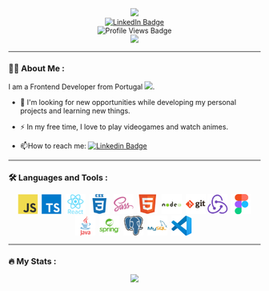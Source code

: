 <div id="header" align="center">
  <img src="https://media.giphy.com/media/vLlpbDafjgHystuJ0a/giphy.gif" width="100"/>
  
  <div id="badges">
    <a href="https://www.linkedin.com/in/gon-vieira/" >
      <img src="https://img.shields.io/badge/LinkedIn-blue?style=for-the-badge&logo=linkedin&logoColor=white" alt="LinkedIn Badge"/>
    </a>
  </div>
  
  <div id="profile-views">
    <img src="https://komarev.com/ghpvc/?username=GonVieira" alt="Profile Views Badge"/>
  </div>
</div>

<div align="center">
  <img src="https://media.giphy.com/media/xTiIzJSKB4l7xTouE8/giphy.gif" width="300" heigth="600"/>
</div>

---

### 👨‍💻 About Me :

I am a Frontend Developer from Portugal <img src="https://media.giphy.com/media/WUlplcMpOCEmTGBtBW/giphy.gif" width="30">. 

- :telescope: I'm looking for new opportunities while developing my personal projects and learning new things.

- :zap: In my free time, I love to play videogames and watch animes.

- :mailbox:How to reach me: [![Linkedin Badge](https://img.shields.io/badge/-linkedin-blue?style=flat&logo=Linkedin&logoColor=white)](https://www.linkedin.com/in/gon-vieira/)

---

### :hammer_and_wrench: Languages and Tools :

<div align="center">
   <img src="https://github.com/devicons/devicon/blob/master/icons/javascript/javascript-original.svg" title="JavaScript" alt="JavaScript" width="40" height="40"/>&nbsp;
  <img src="https://github.com/devicons/devicon/blob/master/icons/typescript/typescript-original.svg" title="TypeSCript" alt="Typescript" width="40" height="40"/>&nbsp;
  <img src="https://github.com/devicons/devicon/blob/master/icons/react/react-original-wordmark.svg" title="React" alt="React" width="40" height="40"/>&nbsp;
  <img src="https://github.com/devicons/devicon/blob/master/icons/css3/css3-plain-wordmark.svg"  title="CSS3" alt="CSS" width="40" height="40"/>&nbsp;
  <img src="https://github.com/devicons/devicon/blob/master/icons/sass/sass-original.svg" title="SASS" alt"SASS" width="40" height="40"/>&nbsp;
  <img src="https://github.com/devicons/devicon/blob/master/icons/html5/html5-original.svg" title="HTML5" alt="HTML" width="40" height="40"/>&nbsp;
  <img src="https://github.com/devicons/devicon/blob/master/icons/nodejs/nodejs-original-wordmark.svg" title="NodeJS" alt="NodeJS" width="40" height="40"/>&nbsp;
  <img src="https://github.com/devicons/devicon/blob/master/icons/git/git-original-wordmark.svg" title="Git" alt="Git" width="40" height="40"/>
  <img src="https://github.com/devicons/devicon/blob/master/icons/redux/redux-original.svg" title="Redux" alt="Redux " width="40" height="40"/>&nbsp;
  <img src="https://github.com/devicons/devicon/blob/master/icons/figma/figma-original.svg" title="Figma" alt="Figma" width="40" height="40"/>
  <img src="https://github.com/devicons/devicon/blob/master/icons/java/java-original-wordmark.svg" title="Java" alt="Java" width="40" height="40"/>&nbsp;
  <img src="https://github.com/devicons/devicon/blob/master/icons/spring/spring-original-wordmark.svg" title="Spring" alt="Spring" width="40" height="40"/>&nbsp;
  <img src="https://github.com/devicons/devicon/blob/master/icons/postgresql/postgresql-original.svg" title="PostgreSQL" alt="PostgreSQL" width="40" height="40"/>&nbsp;
  <img src="https://github.com/devicons/devicon/blob/master/icons/mysql/mysql-original-wordmark.svg" title="MySQL" alt="MySQL" width="40" height="40"/>&nbsp;
  <img src="https://github.com/devicons/devicon/blob/master/icons/vscode/vscode-original.svg" title"VScode" alt="VScode" width="40" height="40"/>&nbsp;
</div>

---

### :fire: My Stats :

<p align="center">
  <img style="height: auto; width: 50%; align: center;" class="img" src="https://github-readme-streak-stats.herokuapp.com?user=GonVieira&theme=github-dark-blue&date_format=j%20M%5B%20Y%5D&mode=weekly" />
  <!--[![GitHub Streak](https://github-readme-streak-stats.herokuapp.com?user=GonVieira&theme=github-dark-blue&date_format=j%20M%5B%20Y%5D&mode=weekly)](https://git.io/streak-stats) -->
</p>
<!-- ![Anurag's GitHub stats](https://github-readme-stats.vercel.app/api?username=GonVieira&theme=github_dark&show_icons=true) ->

